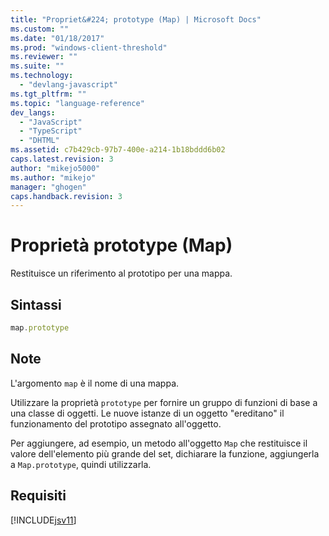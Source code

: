 ```yaml
---
title: "Propriet&#224; prototype (Map) | Microsoft Docs"
ms.custom: ""
ms.date: "01/18/2017"
ms.prod: "windows-client-threshold"
ms.reviewer: ""
ms.suite: ""
ms.technology: 
  - "devlang-javascript"
ms.tgt_pltfrm: ""
ms.topic: "language-reference"
dev_langs: 
  - "JavaScript"
  - "TypeScript"
  - "DHTML"
ms.assetid: c7b429cb-97b7-400e-a214-1b18bddd6b02
caps.latest.revision: 3
author: "mikejo5000"
ms.author: "mikejo"
manager: "ghogen"
caps.handback.revision: 3
---
```

# Propriet&#224; prototype (Map)
Restituisce un riferimento al prototipo per una mappa.  
  
## Sintassi  
  
```javascript  
map.prototype  
```  
  
## Note  
 L'argomento `map` è il nome di una mappa.  
  
 Utilizzare la proprietà `prototype` per fornire un gruppo di funzioni di base a una classe di oggetti.  Le nuove istanze di un oggetto "ereditano" il funzionamento del prototipo assegnato all'oggetto.  
  
 Per aggiungere, ad esempio, un metodo all'oggetto `Map` che restituisce il valore dell'elemento più grande del set, dichiarare la funzione, aggiungerla a `Map.prototype`, quindi utilizzarla.  
  
## Requisiti  
 [!INCLUDE[jsv11](../../javascript/reference/includes/jsv11-md.md)]